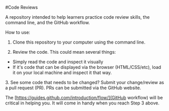 #Code Reviews

A repository intended to help learners practice code review skills, the command line, and the GitHub workflow.

How to use:

1. Clone this repository to your computer using the command line.

2. Review the code. This could mean several things:

* Simply read the code and inspect it visually
* If it's code that can be displayed via the browser (HTML/CSS/etc), load it on your local machine and inspect it that way.

3\. See some code that needs to be changed? Submit your change/review as a pull request (PR). PRs can be submitted via the GitHub website.

The [https://guides.github.com/introduction/flow/](GitHub workflow) will be critical in helping you. It will come in handy when you reach Step 3 above.
